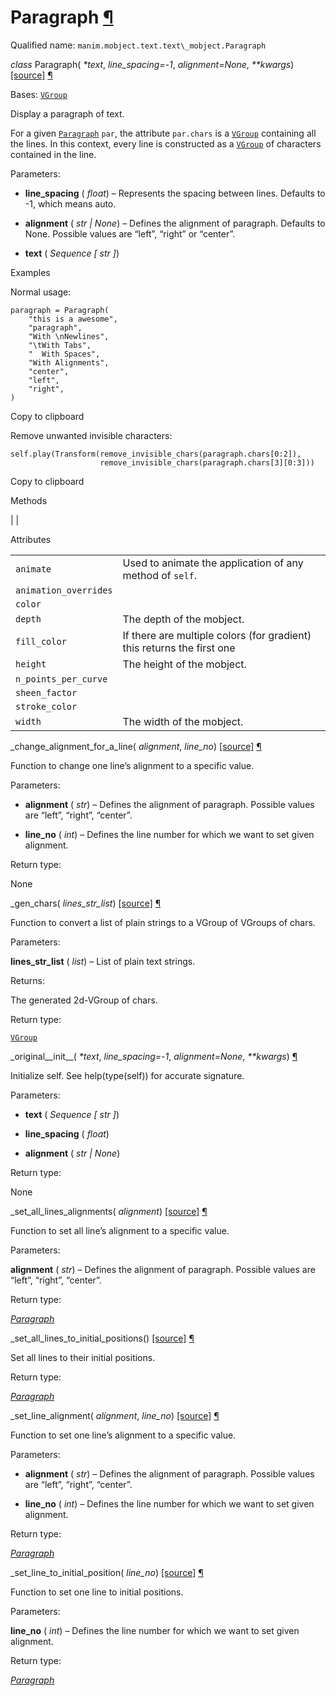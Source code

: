 # Paragraph [¶](https://docs.manim.community/en/stable/reference/manim.mobject.text.text_mobject.Paragraph.html\#paragraph "Link to this heading")

Qualified name: `manim.mobject.text.text\_mobject.Paragraph`

_class_ Paragraph( _\*text_, _line\_spacing=-1_, _alignment=None_, _\*\*kwargs_) [\[source\]](https://docs.manim.community/en/stable/_modules/manim/mobject/text/text_mobject.html#Paragraph) [¶](https://docs.manim.community/en/stable/reference/manim.mobject.text.text_mobject.Paragraph.html#manim.mobject.text.text_mobject.Paragraph "Link to this definition")

Bases: [`VGroup`](https://docs.manim.community/en/stable/reference/manim.mobject.types.vectorized_mobject.VGroup.html#manim.mobject.types.vectorized_mobject.VGroup "manim.mobject.types.vectorized_mobject.VGroup")

Display a paragraph of text.

For a given [`Paragraph`](https://docs.manim.community/en/stable/reference/manim.mobject.text.text_mobject.Paragraph.html#manim.mobject.text.text_mobject.Paragraph "manim.mobject.text.text_mobject.Paragraph") `par`, the attribute `par.chars` is a
[`VGroup`](https://docs.manim.community/en/stable/reference/manim.mobject.types.vectorized_mobject.VGroup.html#manim.mobject.types.vectorized_mobject.VGroup "manim.mobject.types.vectorized_mobject.VGroup") containing all the lines. In this context, every line is
constructed as a [`VGroup`](https://docs.manim.community/en/stable/reference/manim.mobject.types.vectorized_mobject.VGroup.html#manim.mobject.types.vectorized_mobject.VGroup "manim.mobject.types.vectorized_mobject.VGroup") of characters contained in the line.

Parameters:

- **line\_spacing** ( _float_) – Represents the spacing between lines. Defaults to -1, which means auto.

- **alignment** ( _str_ _\|_ _None_) – Defines the alignment of paragraph. Defaults to None. Possible values are “left”, “right” or “center”.

- **text** ( _Sequence_ _\[_ _str_ _\]_)


Examples

Normal usage:

```
paragraph = Paragraph(
    "this is a awesome",
    "paragraph",
    "With \nNewlines",
    "\tWith Tabs",
    "  With Spaces",
    "With Alignments",
    "center",
    "left",
    "right",
)

```

Copy to clipboard

Remove unwanted invisible characters:

```
self.play(Transform(remove_invisible_chars(paragraph.chars[0:2]),
                    remove_invisible_chars(paragraph.chars[3][0:3]))

```

Copy to clipboard

Methods

|
|

Attributes

|     |     |
| --- | --- |
| `animate` | Used to animate the application of any method of `self`. |
| `animation_overrides` |  |
| `color` |  |
| `depth` | The depth of the mobject. |
| `fill_color` | If there are multiple colors (for gradient) this returns the first one |
| `height` | The height of the mobject. |
| `n_points_per_curve` |  |
| `sheen_factor` |  |
| `stroke_color` |  |
| `width` | The width of the mobject. |

\_change\_alignment\_for\_a\_line( _alignment_, _line\_no_) [\[source\]](https://docs.manim.community/en/stable/_modules/manim/mobject/text/text_mobject.html#Paragraph._change_alignment_for_a_line) [¶](https://docs.manim.community/en/stable/reference/manim.mobject.text.text_mobject.Paragraph.html#manim.mobject.text.text_mobject.Paragraph._change_alignment_for_a_line "Link to this definition")

Function to change one line’s alignment to a specific value.

Parameters:

- **alignment** ( _str_) – Defines the alignment of paragraph. Possible values are “left”, “right”, “center”.

- **line\_no** ( _int_) – Defines the line number for which we want to set given alignment.


Return type:

None

\_gen\_chars( _lines\_str\_list_) [\[source\]](https://docs.manim.community/en/stable/_modules/manim/mobject/text/text_mobject.html#Paragraph._gen_chars) [¶](https://docs.manim.community/en/stable/reference/manim.mobject.text.text_mobject.Paragraph.html#manim.mobject.text.text_mobject.Paragraph._gen_chars "Link to this definition")

Function to convert a list of plain strings to a VGroup of VGroups of chars.

Parameters:

**lines\_str\_list** ( _list_) – List of plain text strings.

Returns:

The generated 2d-VGroup of chars.

Return type:

[`VGroup`](https://docs.manim.community/en/stable/reference/manim.mobject.types.vectorized_mobject.VGroup.html#manim.mobject.types.vectorized_mobject.VGroup "manim.mobject.types.vectorized_mobject.VGroup")

\_original\_\_init\_\_( _\*text_, _line\_spacing=-1_, _alignment=None_, _\*\*kwargs_) [¶](https://docs.manim.community/en/stable/reference/manim.mobject.text.text_mobject.Paragraph.html#manim.mobject.text.text_mobject.Paragraph._original__init__ "Link to this definition")

Initialize self. See help(type(self)) for accurate signature.

Parameters:

- **text** ( _Sequence_ _\[_ _str_ _\]_)

- **line\_spacing** ( _float_)

- **alignment** ( _str_ _\|_ _None_)


Return type:

None

\_set\_all\_lines\_alignments( _alignment_) [\[source\]](https://docs.manim.community/en/stable/_modules/manim/mobject/text/text_mobject.html#Paragraph._set_all_lines_alignments) [¶](https://docs.manim.community/en/stable/reference/manim.mobject.text.text_mobject.Paragraph.html#manim.mobject.text.text_mobject.Paragraph._set_all_lines_alignments "Link to this definition")

Function to set all line’s alignment to a specific value.

Parameters:

**alignment** ( _str_) – Defines the alignment of paragraph. Possible values are “left”, “right”, “center”.

Return type:

[_Paragraph_](https://docs.manim.community/en/stable/reference/manim.mobject.text.text_mobject.Paragraph.html#manim.mobject.text.text_mobject.Paragraph "manim.mobject.text.text_mobject.Paragraph")

\_set\_all\_lines\_to\_initial\_positions() [\[source\]](https://docs.manim.community/en/stable/_modules/manim/mobject/text/text_mobject.html#Paragraph._set_all_lines_to_initial_positions) [¶](https://docs.manim.community/en/stable/reference/manim.mobject.text.text_mobject.Paragraph.html#manim.mobject.text.text_mobject.Paragraph._set_all_lines_to_initial_positions "Link to this definition")

Set all lines to their initial positions.

Return type:

[_Paragraph_](https://docs.manim.community/en/stable/reference/manim.mobject.text.text_mobject.Paragraph.html#manim.mobject.text.text_mobject.Paragraph "manim.mobject.text.text_mobject.Paragraph")

\_set\_line\_alignment( _alignment_, _line\_no_) [\[source\]](https://docs.manim.community/en/stable/_modules/manim/mobject/text/text_mobject.html#Paragraph._set_line_alignment) [¶](https://docs.manim.community/en/stable/reference/manim.mobject.text.text_mobject.Paragraph.html#manim.mobject.text.text_mobject.Paragraph._set_line_alignment "Link to this definition")

Function to set one line’s alignment to a specific value.

Parameters:

- **alignment** ( _str_) – Defines the alignment of paragraph. Possible values are “left”, “right”, “center”.

- **line\_no** ( _int_) – Defines the line number for which we want to set given alignment.


Return type:

[_Paragraph_](https://docs.manim.community/en/stable/reference/manim.mobject.text.text_mobject.Paragraph.html#manim.mobject.text.text_mobject.Paragraph "manim.mobject.text.text_mobject.Paragraph")

\_set\_line\_to\_initial\_position( _line\_no_) [\[source\]](https://docs.manim.community/en/stable/_modules/manim/mobject/text/text_mobject.html#Paragraph._set_line_to_initial_position) [¶](https://docs.manim.community/en/stable/reference/manim.mobject.text.text_mobject.Paragraph.html#manim.mobject.text.text_mobject.Paragraph._set_line_to_initial_position "Link to this definition")

Function to set one line to initial positions.

Parameters:

**line\_no** ( _int_) – Defines the line number for which we want to set given alignment.

Return type:

[_Paragraph_](https://docs.manim.community/en/stable/reference/manim.mobject.text.text_mobject.Paragraph.html#manim.mobject.text.text_mobject.Paragraph "manim.mobject.text.text_mobject.Paragraph")